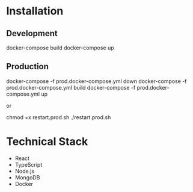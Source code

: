 # Installation

## Development
docker-compose build
docker-compose up

## Production
docker-compose -f prod.docker-compose.yml down
docker-compose -f prod.docker-compose.yml build
docker-compose -f prod.docker-compose.yml up

or

chmod +x restart.prod.sh
./restart.prod.sh

# Technical Stack
- React
- TypeScript
- Node.js
- MongoDB
- Docker
